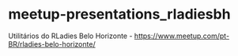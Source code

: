 # meetup-presentations_rladiesbh
Utilitários do RLadies Belo Horizonte - https://www.meetup.com/pt-BR/rladies-belo-horizonte/
